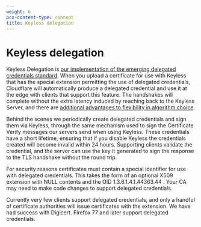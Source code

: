 ```yaml
---
weight: 6
pcx-content-type: concept
title: Keyless delegation
---
```


# Keyless delegation

Keyless Delegation is [our implementation of the emerging delegated credentials standard](https://datatracker.ietf.org/doc/draft-ietf-tls-subcerts/). When you upload a certificate for use with Keyless that has
the special extension permitting the use of delegated credentials,
Cloudflare will automatically produce a delegated credential and use
it at the edge with clients that support this feature. The handshakes
will complete without the extra latency induced by reaching back to
the Keyless Server, and there are [additional advantages to flexibility in algorithm choice](https://blog.cloudflare.com/keyless-delegation/).

Behind the scenes we periodically create delegated credentials and
sign them via Keyless, through the same mechanism used to sign the
Certificate Verify messages our servers send when using Keyless. These
credentials have a short lifetime, ensuring that if you disable
Keyless the credentials created will become invalid within 24
hours. Supporting clients validate the credential, and the server can
use the key it generated to sign the response to the TLS handshake
without the round trip.

For security reasons certificates must contain a special identifier
for use with delegated credentials. This takes the form of an optional
X509 extension with NULL contents and the OID 1.3.6.1.4.1.44363.44
. Your CA may need to make code changes to support delegated
credentials.

Currently very few clients support delegated credentials, and only a
handful of certificate authorities will issue certificates with the
extension. We have had success with Digicert. Firefox 77 and later
support delegated credentials.